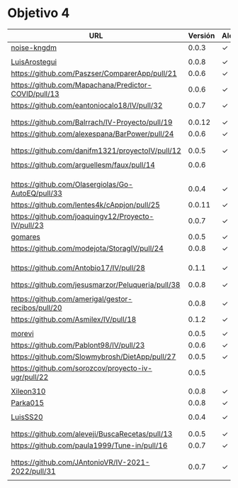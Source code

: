 # Objetivo 4


| URL                                        | Versión | Alcanzado |
|--------------------------------------------|---------|-----------|
| [noise-kngdm](https://github.com/noise-kngdm/music-matcher/pull/22) | 0.0.3 | ✓ |
| <!-- Enlace de Esturillo98 --> | | |
| [LuisArostegui](https://github.com/LuisArostegui/MyWallet/pull/30) | 0.0.8 |✓ |
| https://github.com/Paszser/ComparerApp/pull/21 | 0.0.6 | ✓ |
| https://github.com/Mapachana/Predictor-COVID/pull/13 | 0.0.6 | ✓ |
| https://github.com/eantoniocalo18/IV/pull/32 | 0.0.7 | ✓ |
| <!-- Enlace de NachoCarher --> | | |
| <!-- Enlace de C L A --> | | |
| https://github.com/Balrrach/IV-Proyecto/pull/19 | 0.0.12 |✓ |
| https://github.com/alexespana/BarPower/pull/24 | 0.0.6 | ✓ |
| <!-- Enlace de Javierexmar --> | | |
| <!-- Enlace de MarinoFajardo --> | | |
| https://github.com/danifm1321/proyectoIV/pull/12 | 0.0.5 |✓ |
| <!-- Enlace de josevilchez247 --> | | |
| https://github.com/arguellesm/faux/pull/14 | 0.0.6 | |
| <!-- Enlace de DFolchA --> | | |
| <!-- Enlace de JaimeGM96 --> | | |
| <!-- Enlace de agr8 --> | | |
| https://github.com/Olasergiolas/Go-AutoEQ/pull/33 | 0.0.4 | ✓ |
| https://github.com/lentes4k/cAppjon/pull/25 | 0.0.11 | ✓ |
| https://github.com/joaquingv12/Proyecto-IV/pull/23 | 0.0.7 | ✓ |
| [gomares](https://github.com/gomares/More-mangas/pull/30)|0.0.5|✓ |
| https://github.com/modejota/StoragIV/pull/24 | 0.0.8 | ✓ |
| <!-- Enlace de argelion14 --> | | |
| <!-- Enlace de juanmihdz --> | | |
| <!-- Enlace de venrra --> | | |
| https://github.com/Antobio17/IV/pull/28 | 0.1.1 | ✓ |
| <!-- Enlace de manujurado1 --> | | |
| <!-- Enlace de migueorg --> | | |
| https://github.com/jesusmarzor/Peluqueria/pull/38 | 0.0.8 |✓ |
| <!-- Enlace de francisco3207 --> | | |
| https://github.com/amerigal/gestor-recibos/pull/20 | 0.0.8 |✓ |
| https://github.com/Asmilex/IV/pull/18 | 0.1.2 | ✓ |
| <!-- Enlace de ismaelmontesinos --> | | |
| [morevi](https://github.com/morevi/jobcontrol/pull/54) | 0.0.5 | ✓ |
| https://github.com/Pablont98/IV/pull/23 | 0.0.6 | ✓ |
| https://github.com/Slowmybrosh/DietApp/pull/27 | 0.0.5 | ✓ |
| https://github.com/sorozcov/proyecto-iv-ugr/pull/22 | 0.0.5 | |
| <!-- Enlace de jlortega00 --> | | |
| [Xileon310](https://github.com/Xileon310/GoParty/pull/33) | 0.0.8 | ✓ |
| [Parka015](https://github.com/Parka015/SerieMotion-IV/pull/14)| 0.0.8 |✓ |
| <!-- Enlace de edusegrich --> | | |
| [LuisSS20](https://github.com/LuisSS20/DontWait/pull/17) | 0.0.4 | ✓ |
| <!-- Enlace de juanfran00 --> | | |
| <!-- Enlace de Albertotc99 --> | | |
| https://github.com/aleveji/BuscaRecetas/pull/13 | 0.0.5 | ✓ |
| https://github.com/paula1999/Tune-in/pull/16 | 0.0.7 | ✓ |
| <!-- Enlace de xCyal --> | | |
| <!-- Enlace de vlljuan99 --> | | |
| https://github.com/JAntonioVR/IV-2021-2022/pull/31 | 0.0.7 | ✓ |
| <!-- Enlace de pablozafra97 --> | | |
